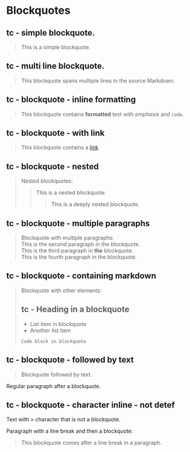 # Blockquotes

<!--
TEST REASONING:
The serialized blockquotes show significant restructuring:
1. Continuation markers (> at beginning of each line) are removed in multi-line blockquotes
2. Nested blockquotes are flattened with their content combined
3. Multiple paragraphs within blockquotes are similarly flattened
4. Complex content like headings and lists are preserved but without internal formatting

While these transformations alter the visual structure, the content remains
in blockquotes, preserving the essential semantic meaning. This is a compromise
between perfect fidelity and practical serialization.
-->

## tc - simple blockquote.

> This is a simple blockquote.

## tc - multi line blockquote.

> This blockquote
spans multiple lines
in the source Markdown.

## tc - blockquote - inline formatting

> This blockquote contains **formatted** text with _emphasis_ and `code`.

## tc - blockquote - with link

> This blockquote contains a [link](https://example.com).

## tc - blockquote - nested

> Nested blockquotes:
> > This is a nested blockquote.
> > > This is a deeply nested blockquote.

## tc - blockquote - multiple paragraphs

> Blockquote with multiple paragraphs:  
> This is the second paragraph in the blockquote.  
> This is the third paragraph in **the** blockquote.  
> This is the fourth paragraph in the blockquote.  

## tc - blockquote - containing markdown

> Blockquote with other elements:
>
> ## tc - Heading in a blockquote
>
> - List item in blockquote
> - Another list item
>
> ```
> Code block in blockquote
> ```

## tc - blockquote - followed by text

> Blockquote followed by text.

Regular paragraph after a blockquote.

## tc - blockquote - character inline - not detef

Text with > character that is not a blockquote.

Paragraph with a line break and then a blockquote:

> This blockquote comes after a line break in a paragraph.
